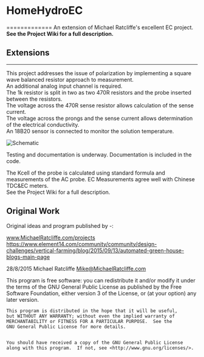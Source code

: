 # HomeHydroEC
=============
An extension of Michael Ratcliffe's excellent EC project.   
<B>See the Project Wiki for a full description.  </B>

## Extensions  
-------------
This project addresses the issue of polarization by implementing a square wave balanced resistor approach to measurement.  
An additional analog input channel is required.  
The 1k resistor is split in two as two 470R resistors and the probe inserted between the resistors.  
The voltage across the 470R sense resistor allows calculation of the sense current.  
The voltage across the prongs and the sense current allows determination of the electrical conductivity.  
An 18B20 sensor is connected to monitor the solution temperature.  

![Schematic](https://cloud.githubusercontent.com/assets/6479143/21031359/c254f52c-bdee-11e6-8f4b-8af198f6637a.png)

Testing and documentation is underway. Documentation is included in the code.  

The Kcell of the probe is calculated using standard formula and measurements of the AC probe. 
EC Measurements agree well with Chinese TDC&EC meters.  
See the Project Wiki for a full description.  

## Original Work  

Original ideas and program published by -:  

www.MichaelRatcliffe.com/projects  
https://www.element14.com/community/community/design-challenges/vertical-farming/blog/2015/09/13/automated-green-house-blogs-main-page  
 
  28/8/2015  Michael Ratcliffe  Mike@MichaelRatcliffe.com
 
 
   This program is free software: you can redistribute it and/or modify
    it under the terms of the GNU General Public License as published by
    the Free Software Foundation, either version 3 of the License, or
    (at your option) any later version.
 
 
    This program is distributed in the hope that it will be useful,
    but WITHOUT ANY WARRANTY; without even the implied warranty of
    MERCHANTABILITY or FITNESS FOR A PARTICULAR PURPOSE.  See the
    GNU General Public License for more details.
 
 
    You should have received a copy of the GNU General Public License
    along with this program.  If not, see <http://www.gnu.org/licenses/>.
